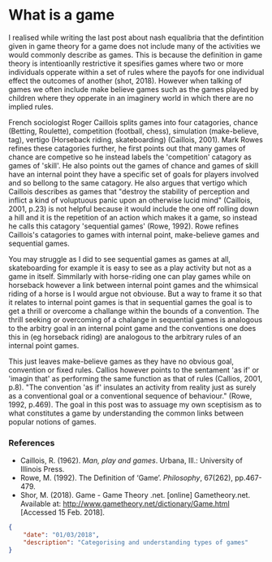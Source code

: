 # What is a game

I realised while writing the last post about nash equalibria that the defintition given in game theory for a game does not include many of the activities we would commonly describe as games. This is because the definition in game theory is intentioanlly restrictive it spesifies games where two or more individuals opperate within a set of rules where the payofs for one individual effect the outcomes of another (shot, 2018). However when talking of games we often include make believe games such as the games played by children where they opperate in an imaginery world in which there are no implied rules.

French sociologist Roger Caillois splits games into four catagories, chance (Betting, Roulette), competition (football, chess), simulation (make-believe, tag), vertigo (Horseback riding, skateboarding)  (Caillois, 2001). Mark Rowes refines these catagories further, he first points out that many games of chance are competive so he instead labels the 'competition' catagory as games of 'skill'. He also points out the games of chance and games of skill have an internal point they have a specific set of goals for players involved and so bellong to the same catagory. He also argues that vertigo which Caillois describes as games that "destroy the stability of perception and inflict a kind of voluptuous panic upon an otherwise lucid mind" (Caillois, 2001, p.23) is not helpful because it would include the one off rolling down a hill and it is the repetition of an action which makes it a game, so instead he calls this catagory 'sequential games' (Rowe, 1992). Rowe refines Caillois's catagories to games with internal point, make-believe games and sequential games.

You may struggle as I did to see sequential games as games at all, skateboarding for example it is easy to see as a play activity but not as a game in itself. Simmilarly with horse-riding one can play games while on horseback however a link between internal point games and the whimsical riding of a horse is I would argue not obviouse. But a way to frame it so that it relates to internal point games is that in sequential games the goal is to get a thrill or overcome a challange within the bounds of a convention. The thrill seeking or overcoming of a chalange in sequential games is analogous to the arbitry goal in an internal point game and the conventions one does this in (eg horseback riding) are analogous to the arbitrary rules of an internal point games. 

This just leaves make-believe games as they have no obvious goal, convention or fixed rules. Callios however points to the sentament 'as if' or 'imagin that' as performing the same function as that of rules (Callios, 2001, p.8). "The convention 'as if' insulates an activity from reality just as surely as a conventional goal or a conventional sequence of behaviour." (Rowe, 1992, p.469). The goal in this post was to assuage my own sceptisism as to what constitutes a game by understanding the common links between popular notions of games.

### References

- Caillois, R. (1962). *Man, play and games*. Urbana, Ill.: University of Illinois Press.
- Rowe, M. (1992). The Definition of ‘Game’. *Philosophy*, 67(262), pp.467-479.
- Shor, M. (2018). Game - Game Theory .net. [online] Gametheory.net. Available at: http://www.gametheory.net/dictionary/Game.html [Accessed 15 Feb. 2018].



```json
{
    "date": "01/03/2018",
    "description": "Categorising and understanding types of games"
}
```

